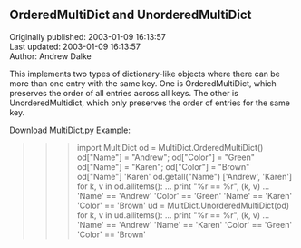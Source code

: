 ## OrderedMultiDict and UnorderedMultiDict  
Originally published: 2003-01-09 16:13:57  
Last updated: 2003-01-09 16:13:57  
Author: Andrew Dalke  
  
This implements two types of dictionary-like objects where there can be more than one entry with the same key. One is OrderedMultiDict, which preserves the order of all entries across all keys. The other is UnorderedMultidict, which only preserves the order of entries for the same key.

Download MultiDict.py
Example:
>>> import MultiDict
>>> od = MultiDict.OrderedMultiDict()
>>> od["Name"] = "Andrew"; od["Color"] = "Green"
>>> od["Name"] = "Karen"; od["Color"] = "Brown"
>>> od["Name"]
'Karen'
>>> od.getall("Name")
['Andrew', 'Karen']
>>> for k, v in od.allitems():
...     print "%r == %r", (k, v)
...
'Name' == 'Andrew'
'Color' == 'Green'
'Name' == 'Karen'
'Color' == 'Brown'
>>> ud = MultDict.UnorderedMultiDict(od)
>>> for k, v in ud.allitems():
...     print "%r == %r", (k, v)
...
'Name' == 'Andrew'
'Name' == 'Karen'
'Color' == 'Green'
'Color' == 'Brown'
>>>
